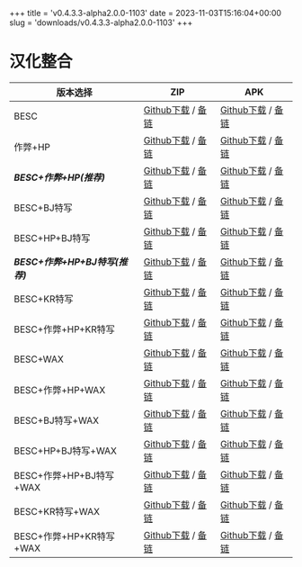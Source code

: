 
+++
title = 'v0.4.3.3-alpha2.0.0-1103'
date = 2023-11-03T15:16:04+00:00
slug = 'downloads/v0.4.3.3-alpha2.0.0-1103'
+++

# 汉化整合
|           版本选择            |                                                                                                                                                                          ZIP                                                                                                                                                                          |                                                                                                                                                                          APK                                                                                                                                                                          |
|-------------------------------|-------------------------------------------------------------------------------------------------------------------------------------------------------------------------------------------------------------------------------------------------------------------------------------------------------------------------------------------------------|-------------------------------------------------------------------------------------------------------------------------------------------------------------------------------------------------------------------------------------------------------------------------------------------------------------------------------------------------------|
|BESC                           |[Github下载](https://github.com/sakarie9/DOL-CHS-MODS/releases/download/v0.4.3.3-alpha2.0.0-1103/dol-0.4.3.3-chsmods-a2.0.0-besc-1103.zip ) / [备链](https://ghproxy.com/https://github.com/sakarie9/DOL-CHS-MODS/releases/download/v0.4.3.3-alpha2.0.0-1103/dol-0.4.3.3-chsmods-a2.0.0-besc-1103.zip )                                                |[Github下载](https://github.com/sakarie9/DOL-CHS-MODS/releases/download/v0.4.3.3-alpha2.0.0-1103/dol-0.4.3.3-chsmods-a2.0.0-besc-1103.apk ) / [备链](https://ghproxy.com/https://github.com/sakarie9/DOL-CHS-MODS/releases/download/v0.4.3.3-alpha2.0.0-1103/dol-0.4.3.3-chsmods-a2.0.0-besc-1103.apk )                                                |
|作弊+HP                        |[Github下载](https://github.com/sakarie9/DOL-CHS-MODS/releases/download/v0.4.3.3-alpha2.0.0-1103/dol-0.4.3.3-chsmods-a2.0.0-cheat-hp-1103.zip ) / [备链](https://ghproxy.com/https://github.com/sakarie9/DOL-CHS-MODS/releases/download/v0.4.3.3-alpha2.0.0-1103/dol-0.4.3.3-chsmods-a2.0.0-cheat-hp-1103.zip )                                        |[Github下载](https://github.com/sakarie9/DOL-CHS-MODS/releases/download/v0.4.3.3-alpha2.0.0-1103/dol-0.4.3.3-chsmods-a2.0.0-cheat-hp-1103.apk ) / [备链](https://ghproxy.com/https://github.com/sakarie9/DOL-CHS-MODS/releases/download/v0.4.3.3-alpha2.0.0-1103/dol-0.4.3.3-chsmods-a2.0.0-cheat-hp-1103.apk )                                        |
|***BESC+作弊+HP(推荐)***       |[Github下载](https://github.com/sakarie9/DOL-CHS-MODS/releases/download/v0.4.3.3-alpha2.0.0-1103/dol-0.4.3.3-chsmods-a2.0.0-besc-cheat-hp-1103.zip ) / [备链](https://ghproxy.com/https://github.com/sakarie9/DOL-CHS-MODS/releases/download/v0.4.3.3-alpha2.0.0-1103/dol-0.4.3.3-chsmods-a2.0.0-besc-cheat-hp-1103.zip )                              |[Github下载](https://github.com/sakarie9/DOL-CHS-MODS/releases/download/v0.4.3.3-alpha2.0.0-1103/dol-0.4.3.3-chsmods-a2.0.0-besc-cheat-hp-1103.apk ) / [备链](https://ghproxy.com/https://github.com/sakarie9/DOL-CHS-MODS/releases/download/v0.4.3.3-alpha2.0.0-1103/dol-0.4.3.3-chsmods-a2.0.0-besc-cheat-hp-1103.apk )                              |
|BESC+BJ特写                    |[Github下载](https://github.com/sakarie9/DOL-CHS-MODS/releases/download/v0.4.3.3-alpha2.0.0-1103/dol-0.4.3.3-chsmods-a2.0.0-besc-sideviewbj-1103.zip ) / [备链](https://ghproxy.com/https://github.com/sakarie9/DOL-CHS-MODS/releases/download/v0.4.3.3-alpha2.0.0-1103/dol-0.4.3.3-chsmods-a2.0.0-besc-sideviewbj-1103.zip )                          |[Github下载](https://github.com/sakarie9/DOL-CHS-MODS/releases/download/v0.4.3.3-alpha2.0.0-1103/dol-0.4.3.3-chsmods-a2.0.0-besc-sideviewbj-1103.apk ) / [备链](https://ghproxy.com/https://github.com/sakarie9/DOL-CHS-MODS/releases/download/v0.4.3.3-alpha2.0.0-1103/dol-0.4.3.3-chsmods-a2.0.0-besc-sideviewbj-1103.apk )                          |
|BESC+HP+BJ特写                 |[Github下载](https://github.com/sakarie9/DOL-CHS-MODS/releases/download/v0.4.3.3-alpha2.0.0-1103/dol-0.4.3.3-chsmods-a2.0.0-besc-hp-sideviewbj-1103.zip ) / [备链](https://ghproxy.com/https://github.com/sakarie9/DOL-CHS-MODS/releases/download/v0.4.3.3-alpha2.0.0-1103/dol-0.4.3.3-chsmods-a2.0.0-besc-hp-sideviewbj-1103.zip )                    |[Github下载](https://github.com/sakarie9/DOL-CHS-MODS/releases/download/v0.4.3.3-alpha2.0.0-1103/dol-0.4.3.3-chsmods-a2.0.0-besc-hp-sideviewbj-1103.apk ) / [备链](https://ghproxy.com/https://github.com/sakarie9/DOL-CHS-MODS/releases/download/v0.4.3.3-alpha2.0.0-1103/dol-0.4.3.3-chsmods-a2.0.0-besc-hp-sideviewbj-1103.apk )                    |
|***BESC+作弊+HP+BJ特写(推荐)***|[Github下载](https://github.com/sakarie9/DOL-CHS-MODS/releases/download/v0.4.3.3-alpha2.0.0-1103/dol-0.4.3.3-chsmods-a2.0.0-besc-cheat-hp-sideviewbj-1103.zip ) / [备链](https://ghproxy.com/https://github.com/sakarie9/DOL-CHS-MODS/releases/download/v0.4.3.3-alpha2.0.0-1103/dol-0.4.3.3-chsmods-a2.0.0-besc-cheat-hp-sideviewbj-1103.zip )        |[Github下载](https://github.com/sakarie9/DOL-CHS-MODS/releases/download/v0.4.3.3-alpha2.0.0-1103/dol-0.4.3.3-chsmods-a2.0.0-besc-cheat-hp-sideviewbj-1103.apk ) / [备链](https://ghproxy.com/https://github.com/sakarie9/DOL-CHS-MODS/releases/download/v0.4.3.3-alpha2.0.0-1103/dol-0.4.3.3-chsmods-a2.0.0-besc-cheat-hp-sideviewbj-1103.apk )        |
|BESC+KR特写                    |[Github下载](https://github.com/sakarie9/DOL-CHS-MODS/releases/download/v0.4.3.3-alpha2.0.0-1103/dol-0.4.3.3-chsmods-a2.0.0-besc-sideviewkr-1103.zip ) / [备链](https://ghproxy.com/https://github.com/sakarie9/DOL-CHS-MODS/releases/download/v0.4.3.3-alpha2.0.0-1103/dol-0.4.3.3-chsmods-a2.0.0-besc-sideviewkr-1103.zip )                          |[Github下载](https://github.com/sakarie9/DOL-CHS-MODS/releases/download/v0.4.3.3-alpha2.0.0-1103/dol-0.4.3.3-chsmods-a2.0.0-besc-sideviewkr-1103.apk ) / [备链](https://ghproxy.com/https://github.com/sakarie9/DOL-CHS-MODS/releases/download/v0.4.3.3-alpha2.0.0-1103/dol-0.4.3.3-chsmods-a2.0.0-besc-sideviewkr-1103.apk )                          |
|BESC+作弊+HP+KR特写            |[Github下载](https://github.com/sakarie9/DOL-CHS-MODS/releases/download/v0.4.3.3-alpha2.0.0-1103/dol-0.4.3.3-chsmods-a2.0.0-besc-cheat-hp-sideviewkr-1103.zip ) / [备链](https://ghproxy.com/https://github.com/sakarie9/DOL-CHS-MODS/releases/download/v0.4.3.3-alpha2.0.0-1103/dol-0.4.3.3-chsmods-a2.0.0-besc-cheat-hp-sideviewkr-1103.zip )        |[Github下载](https://github.com/sakarie9/DOL-CHS-MODS/releases/download/v0.4.3.3-alpha2.0.0-1103/dol-0.4.3.3-chsmods-a2.0.0-besc-cheat-hp-sideviewkr-1103.apk ) / [备链](https://ghproxy.com/https://github.com/sakarie9/DOL-CHS-MODS/releases/download/v0.4.3.3-alpha2.0.0-1103/dol-0.4.3.3-chsmods-a2.0.0-besc-cheat-hp-sideviewkr-1103.apk )        |
|BESC+WAX                       |[Github下载](https://github.com/sakarie9/DOL-CHS-MODS/releases/download/v0.4.3.3-alpha2.0.0-1103/dol-0.4.3.3-chsmods-a2.0.0-besc-wax-1103.zip ) / [备链](https://ghproxy.com/https://github.com/sakarie9/DOL-CHS-MODS/releases/download/v0.4.3.3-alpha2.0.0-1103/dol-0.4.3.3-chsmods-a2.0.0-besc-wax-1103.zip )                                        |[Github下载](https://github.com/sakarie9/DOL-CHS-MODS/releases/download/v0.4.3.3-alpha2.0.0-1103/dol-0.4.3.3-chsmods-a2.0.0-besc-wax-1103.apk ) / [备链](https://ghproxy.com/https://github.com/sakarie9/DOL-CHS-MODS/releases/download/v0.4.3.3-alpha2.0.0-1103/dol-0.4.3.3-chsmods-a2.0.0-besc-wax-1103.apk )                                        |
|BESC+作弊+HP+WAX               |[Github下载](https://github.com/sakarie9/DOL-CHS-MODS/releases/download/v0.4.3.3-alpha2.0.0-1103/dol-0.4.3.3-chsmods-a2.0.0-besc-wax-cheat-hp-1103.zip ) / [备链](https://ghproxy.com/https://github.com/sakarie9/DOL-CHS-MODS/releases/download/v0.4.3.3-alpha2.0.0-1103/dol-0.4.3.3-chsmods-a2.0.0-besc-wax-cheat-hp-1103.zip )                      |[Github下载](https://github.com/sakarie9/DOL-CHS-MODS/releases/download/v0.4.3.3-alpha2.0.0-1103/dol-0.4.3.3-chsmods-a2.0.0-besc-wax-cheat-hp-1103.apk ) / [备链](https://ghproxy.com/https://github.com/sakarie9/DOL-CHS-MODS/releases/download/v0.4.3.3-alpha2.0.0-1103/dol-0.4.3.3-chsmods-a2.0.0-besc-wax-cheat-hp-1103.apk )                      |
|BESC+BJ特写+WAX                |[Github下载](https://github.com/sakarie9/DOL-CHS-MODS/releases/download/v0.4.3.3-alpha2.0.0-1103/dol-0.4.3.3-chsmods-a2.0.0-besc-wax-sideviewbj-1103.zip ) / [备链](https://ghproxy.com/https://github.com/sakarie9/DOL-CHS-MODS/releases/download/v0.4.3.3-alpha2.0.0-1103/dol-0.4.3.3-chsmods-a2.0.0-besc-wax-sideviewbj-1103.zip )                  |[Github下载](https://github.com/sakarie9/DOL-CHS-MODS/releases/download/v0.4.3.3-alpha2.0.0-1103/dol-0.4.3.3-chsmods-a2.0.0-besc-wax-sideviewbj-1103.apk ) / [备链](https://ghproxy.com/https://github.com/sakarie9/DOL-CHS-MODS/releases/download/v0.4.3.3-alpha2.0.0-1103/dol-0.4.3.3-chsmods-a2.0.0-besc-wax-sideviewbj-1103.apk )                  |
|BESC+HP+BJ特写+WAX             |[Github下载](https://github.com/sakarie9/DOL-CHS-MODS/releases/download/v0.4.3.3-alpha2.0.0-1103/dol-0.4.3.3-chsmods-a2.0.0-besc-wax-hp-sideviewbj-1103.zip ) / [备链](https://ghproxy.com/https://github.com/sakarie9/DOL-CHS-MODS/releases/download/v0.4.3.3-alpha2.0.0-1103/dol-0.4.3.3-chsmods-a2.0.0-besc-wax-hp-sideviewbj-1103.zip )            |[Github下载](https://github.com/sakarie9/DOL-CHS-MODS/releases/download/v0.4.3.3-alpha2.0.0-1103/dol-0.4.3.3-chsmods-a2.0.0-besc-wax-hp-sideviewbj-1103.apk ) / [备链](https://ghproxy.com/https://github.com/sakarie9/DOL-CHS-MODS/releases/download/v0.4.3.3-alpha2.0.0-1103/dol-0.4.3.3-chsmods-a2.0.0-besc-wax-hp-sideviewbj-1103.apk )            |
|BESC+作弊+HP+BJ特写+WAX        |[Github下载](https://github.com/sakarie9/DOL-CHS-MODS/releases/download/v0.4.3.3-alpha2.0.0-1103/dol-0.4.3.3-chsmods-a2.0.0-besc-wax-cheat-hp-sideviewbj-1103.zip ) / [备链](https://ghproxy.com/https://github.com/sakarie9/DOL-CHS-MODS/releases/download/v0.4.3.3-alpha2.0.0-1103/dol-0.4.3.3-chsmods-a2.0.0-besc-wax-cheat-hp-sideviewbj-1103.zip )|[Github下载](https://github.com/sakarie9/DOL-CHS-MODS/releases/download/v0.4.3.3-alpha2.0.0-1103/dol-0.4.3.3-chsmods-a2.0.0-besc-wax-cheat-hp-sideviewbj-1103.apk ) / [备链](https://ghproxy.com/https://github.com/sakarie9/DOL-CHS-MODS/releases/download/v0.4.3.3-alpha2.0.0-1103/dol-0.4.3.3-chsmods-a2.0.0-besc-wax-cheat-hp-sideviewbj-1103.apk )|
|BESC+KR特写+WAX                |[Github下载](https://github.com/sakarie9/DOL-CHS-MODS/releases/download/v0.4.3.3-alpha2.0.0-1103/dol-0.4.3.3-chsmods-a2.0.0-besc-wax-sideviewkr-1103.zip ) / [备链](https://ghproxy.com/https://github.com/sakarie9/DOL-CHS-MODS/releases/download/v0.4.3.3-alpha2.0.0-1103/dol-0.4.3.3-chsmods-a2.0.0-besc-wax-sideviewkr-1103.zip )                  |[Github下载](https://github.com/sakarie9/DOL-CHS-MODS/releases/download/v0.4.3.3-alpha2.0.0-1103/dol-0.4.3.3-chsmods-a2.0.0-besc-wax-sideviewkr-1103.apk ) / [备链](https://ghproxy.com/https://github.com/sakarie9/DOL-CHS-MODS/releases/download/v0.4.3.3-alpha2.0.0-1103/dol-0.4.3.3-chsmods-a2.0.0-besc-wax-sideviewkr-1103.apk )                  |
|BESC+作弊+HP+KR特写+WAX        |[Github下载](https://github.com/sakarie9/DOL-CHS-MODS/releases/download/v0.4.3.3-alpha2.0.0-1103/dol-0.4.3.3-chsmods-a2.0.0-besc-wax-cheat-hp-sideviewkr-1103.zip ) / [备链](https://ghproxy.com/https://github.com/sakarie9/DOL-CHS-MODS/releases/download/v0.4.3.3-alpha2.0.0-1103/dol-0.4.3.3-chsmods-a2.0.0-besc-wax-cheat-hp-sideviewkr-1103.zip )|[Github下载](https://github.com/sakarie9/DOL-CHS-MODS/releases/download/v0.4.3.3-alpha2.0.0-1103/dol-0.4.3.3-chsmods-a2.0.0-besc-wax-cheat-hp-sideviewkr-1103.apk ) / [备链](https://ghproxy.com/https://github.com/sakarie9/DOL-CHS-MODS/releases/download/v0.4.3.3-alpha2.0.0-1103/dol-0.4.3.3-chsmods-a2.0.0-besc-wax-cheat-hp-sideviewkr-1103.apk )|
